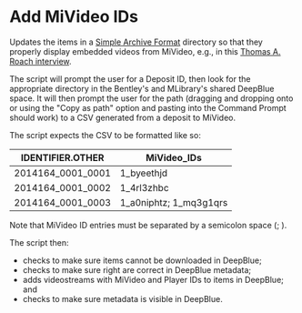 # Add MiVideo IDs

Updates the items in a [Simple Archive Format](https://wiki.duraspace.org/display/DSDOC5x/Importing+and+Exporting+Items+via+Simple+Archive+Format) directory so that they properly display embedded videos from MiVideo, e.g., in this [Thomas A. Roach interview](https://deepblue.lib.umich.edu/handle/2027.42/134316).

The script will prompt the user for a Deposit ID, then look for the appropriate directory in the Bentley's and MLibrary's shared DeepBlue space. It will then prompt the user for the path (dragging and dropping onto or using the "Copy as path" option and pasting into the Command Prompt should work) to a CSV generated from a deposit to MiVideo.

The script expects the CSV to be formatted like so:

| IDENTIFIER.OTHER | MiVideo_IDs |
|------------------|-------------|
| 2014164_0001_0001 | 1_byeethjd |
| 2014164_0001_0002 | 1_4rl3zhbc |
| 2014164_0001_0003 | 1_a0niphtz; 1_mq3g1qrs |

Note that MiVideo ID entries must be separated by a semicolon space (; ).

The script then:
  * checks to make sure items cannot be downloaded in DeepBlue; 
  * checks to make sure right are correct in DeepBlue metadata; 
  * adds videostreams with MiVideo and Player IDs to items in DeepBlue; and 
  * checks to make sure metadata is visible in DeepBlue.
